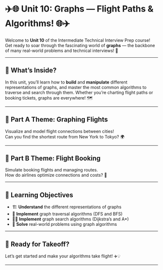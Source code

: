 # ✈️🌐 Unit 10: Graphs — Flight Paths & Algorithms! 🌐✈️

Welcome to **Unit 10** of the Intermediate Technical Interview Prep course!  
Get ready to soar through the fascinating world of **graphs** — the backbone of many real-world problems and technical interviews! 🚀

---

## 🧭 What’s Inside?

In this unit, you’ll learn how to **build** and **manipulate** different representations of graphs, and master the most common algorithms to traverse and search through them. Whether you’re charting flight paths or booking tickets, graphs are everywhere! 🗺️

---

## 🛫 Part A Theme: Graphing Flights

Visualize and model flight connections between cities!  
Can you find the shortest route from New York to Tokyo? 🌍

---

## 🧳 Part B Theme: Flight Booking

Simulate booking flights and managing routes.  
How do airlines optimize connections and costs? 💸

---

## 🎯 Learning Objectives

- 🏗️ **Understand** the different representations of graphs
- 🧭 **Implement** graph traversal algorithms (DFS and BFS)
- 🏃‍♂️ **Implement** graph search algorithms (Dijkstra’s and A*)
- 🧩 **Solve** real-world problems using graph algorithms

---

## 🚦 Ready for Takeoff?

Let’s get started and make your algorithms take flight! ✈️💡

---
